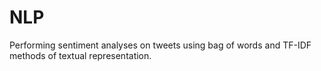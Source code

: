 # NLP
Performing sentiment analyses on tweets using bag of words and TF-IDF methods of textual representation.

